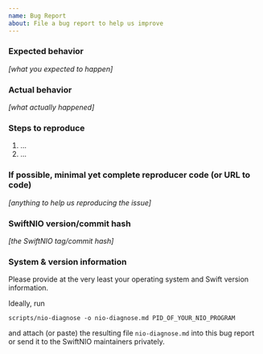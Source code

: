 ```yaml
---
name: Bug Report
about: File a bug report to help us improve
---
```


### Expected behavior
_[what you expected to happen]_

### Actual behavior
_[what actually happened]_

### Steps to reproduce

1. ...
2. ...

### If possible, minimal yet complete reproducer code (or URL to code)

_[anything to help us reproducing the issue]_

### SwiftNIO version/commit hash

_[the SwiftNIO tag/commit hash]_

### System & version information

Please provide at the very least your operating system and Swift version
information.

Ideally, run

```
scripts/nio-diagnose -o nio-diagnose.md PID_OF_YOUR_NIO_PROGRAM
```

and attach (or paste) the resulting file `nio-diagnose.md` into this bug report
or send it to the SwiftNIO maintainers privately.
